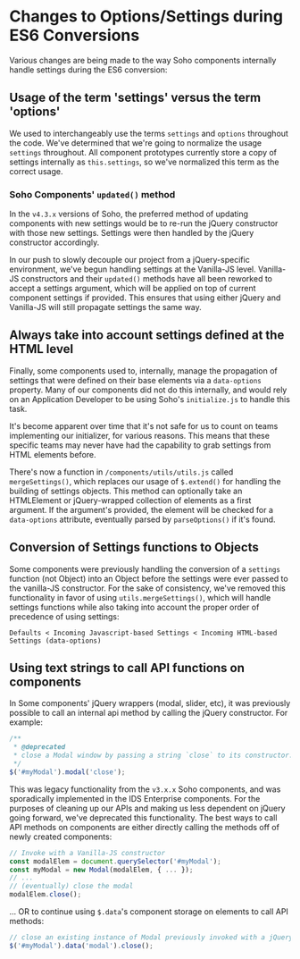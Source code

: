 # Changes to Options/Settings during ES6 Conversions

Various changes are being made to the way Soho components internally handle settings during the ES6 conversion:

## Usage of the term 'settings' versus the term 'options'

We used to interchangeably use the terms `settings` and `options` throughout the code.  We've determined that we're going to normalize the usage `settings` throughout.
All component prototypes currently store a copy of settings internally as `this.settings`, so we've normalized this term as the correct usage.

### Soho Components' `updated()` method

In the `v4.3.x` versions of Soho, the preferred method of updating components with new settings would be to re-run the jQuery constructor with those new settings.
Settings were then handled by the jQuery constructor accordingly.

In our push to slowly decouple our project from a jQuery-specific environment, we've begun handling settings at the Vanilla-JS level.
Vanilla-JS constructors and their `updated()` methods have all been reworked to accept a settings argument, which will be applied on top of current component settings if provided.
This ensures that using either jQuery and Vanilla-JS will still propagate settings the same way.

## Always take into account settings defined at the HTML level

Finally, some components used to, internally, manage the propagation of settings that were defined on their base elements via a `data-options` property.
Many of our components did not do this internally, and would rely on an Application Developer to be using Soho's `initialize.js` to handle this task.

It's become apparent over time that it's not safe for us to count on teams implementing our initializer, for various reasons.
This means that these specific teams may never have had the capability to grab settings from HTML elements before.

There's now a function in `/components/utils/utils.js` called `mergeSettings()`, which replaces our usage of `$.extend()` for handling the building of settings objects.
This method can optionally take an HTMLElement or jQuery-wrapped collection of elements as a first argument.  If the argument's provided, the element will be checked
for a `data-options` attribute, eventually parsed by `parseOptions()` if it's found.

## Conversion of Settings functions to Objects

Some components were previously handling the conversion of a `settings` function (not Object) into an Object before the settings were ever passed to the vanilla-JS constructor.
For the sake of consistency, we've removed this functionality in favor of using `utils.mergeSettings()`, which will handle settings functions while also taking into account
the proper order of precedence of using settings:

```text
Defaults < Incoming Javascript-based Settings < Incoming HTML-based Settings (data-options)
```

## Using text strings to call API functions on components

In Some components' jQuery wrappers (modal, slider, etc), it was previously possible to call an internal api method by calling the jQuery constructor.  For example:

```javascript
/**
 * @deprecated
 * close a Modal window by passing a string `close` to its constructor.
 */
$('#myModal').modal('close');
```

This was legacy functionality from the `v3.x.x` Soho components, and was sporadically implemented in the IDS Enterprise components.  For the purposes of cleaning up our
APIs and making us less dependent on jQuery going forward, we've deprecated this functionality.  The best ways to call API methods on components are either directly
calling the methods off of newly created components:

```javascript
// Invoke with a Vanilla-JS constructor
const modalElem = document.querySelector('#myModal');
const myModal = new Modal(modalElem, { ... });
// ...
// (eventually) close the modal
modalElem.close();
```

... OR to continue using `$.data`'s component storage on elements to call API methods:

```javascript
// close an existing instance of Modal previously invoked with a jQuery constructor
$('#myModal').data('modal').close();
```

